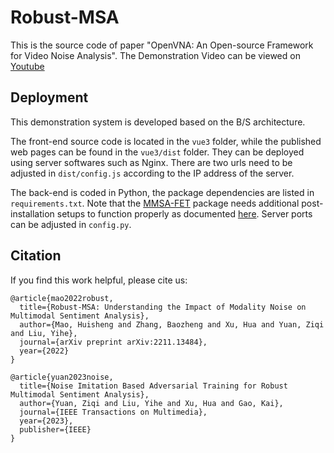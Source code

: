 # Robust-MSA

This is the source code of paper "OpenVNA: An Open-source Framework for Video Noise Analysis".
The Demonstration Video can be viewed on [Youtube](https://youtu.be/NfaG5pr5k7o)

## Deployment

This demonstration system is developed based on the B/S architecture.

The front-end source code is located in the `vue3` folder, while the published web pages can be found in the `vue3/dist` folder. They can be deployed using server softwares such as Nginx. There are two urls need to be adjusted in `dist/config.js` according to the IP address of the server.

The back-end is coded in Python, the package dependencies are listed in `requirements.txt`. Note that the [MMSA-FET](https://github.com/thuiar/MMSA-FET) package needs additional post-installation setups to function properly as documented [here](https://github.com/thuiar/MMSA-FET/wiki/Dependency-Installation). Server ports can be adjusted in `config.py`.

## Citation

If you find this work helpful, please cite us:

```
@article{mao2022robust,
  title={Robust-MSA: Understanding the Impact of Modality Noise on Multimodal Sentiment Analysis},
  author={Mao, Huisheng and Zhang, Baozheng and Xu, Hua and Yuan, Ziqi and Liu, Yihe},
  journal={arXiv preprint arXiv:2211.13484},
  year={2022}
}

@article{yuan2023noise,
  title={Noise Imitation Based Adversarial Training for Robust Multimodal Sentiment Analysis},
  author={Yuan, Ziqi and Liu, Yihe and Xu, Hua and Gao, Kai},
  journal={IEEE Transactions on Multimedia},
  year={2023},
  publisher={IEEE}
}
```
